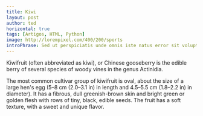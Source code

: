 ```yaml
---
title: Kiwi
layout: post
author: ted
horizontal: true
tags: [Artigos, HTML, Python]
image: http://lorempixel.com/400/200/sports
introPhrase: Sed ut perspiciatis unde omnis iste natus error sit voluptatem accusantium
---
```

Kiwifruit (often abbreviated as kiwi), or Chinese gooseberry is the edible
berry of several species of woody vines in the genus Actinidia.

The most common cultivar group of kiwifruit is oval, about the size of a large
hen's egg (5–8 cm (2.0–3.1 in) in length and 4.5–5.5 cm (1.8–2.2 in) in
diameter). It has a fibrous, dull greenish-brown skin and bright green or
golden flesh with rows of tiny, black, edible seeds. The fruit has a soft
texture, with a sweet and unique flavor.
